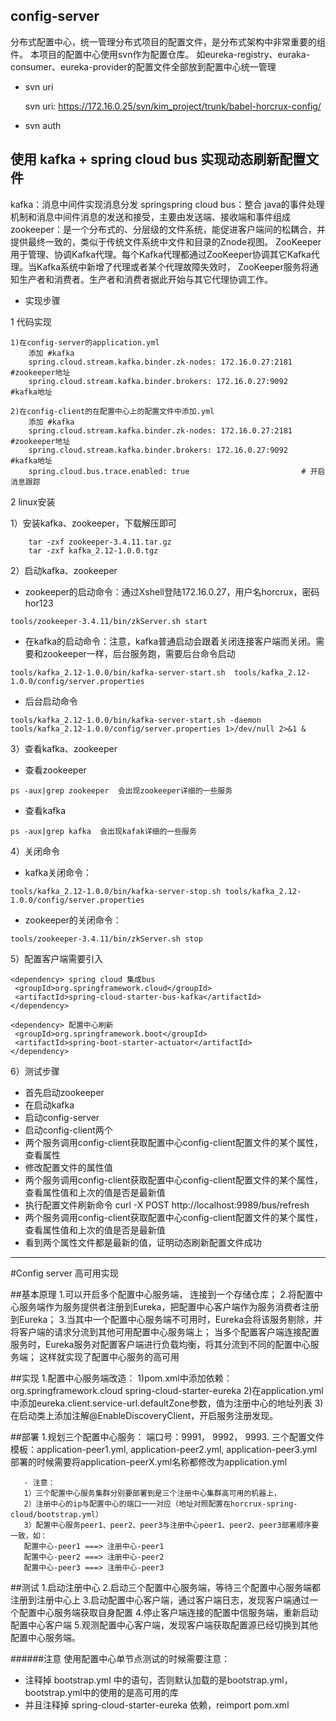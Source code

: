 ## config-server

分布式配置中心，统一管理分布式项目的配置文件，是分布式架构中非常重要的组件。
本项目的配置中心使用svn作为配置仓库。
如eureka-registry、euraka-consumer、eureka-provider的配置文件全部放到配置中心统一管理
          
- svn uri

    svn uri: https://172.16.0.25/svn/kim_project/trunk/babel-horcrux-config/

- svn auth


## 使用 kafka + spring cloud bus 实现动态刷新配置文件
   kafka：消息中间件实现消息分发
   springspring cloud bus：整合 java的事件处理机制和消息中间件消息的发送和接受，主要由发送端、接收端和事件组成
   zookeeper：是一个分布式的、分层级的文件系统，能促进客户端间的松耦合，并提供最终一致的，类似于传统文件系统中文件和目录的Znode视图。
   ZooKeeper用于管理、协调Kafka代理。每个Kafka代理都通过ZooKeeper协调其它Kafka代理。当Kafka系统中新增了代理或者某个代理故障失效时，
   ZooKeeper服务将通知生产者和消费者。生产者和消费者据此开始与其它代理协调工作。

- 实现步骤

 1 代码实现
    
    1)在config-server的application.yml 
        添加 #kafka
        spring.cloud.stream.kafka.binder.zk-nodes: 172.16.0.27:2181  #zookeeper地址
        spring.cloud.stream.kafka.binder.brokers: 172.16.0.27:9092   #kafka地址
        
    2)在config-client的在配置中心上的配置文件中添加.yml
        添加 #kafka
        spring.cloud.stream.kafka.binder.zk-nodes: 172.16.0.27:2181  #zookeeper地址
        spring.cloud.stream.kafka.binder.brokers: 172.16.0.27:9092   #kafka地址
        spring.cloud.bus.trace.enabled: true                         # 开启消息跟踪
    
 2 linux安装
    
    
  1）安装kafka、zookeeper，下载解压即可
  
  		tar -zxf zookeeper-3.4.11.tar.gz
  		tar -zxf kafka_2.12-1.0.0.tgz
  		
 2）启动kafka、zookeeper
  
   * zookeeper的启动命令：通过Xshell登陆172.16.0.27，用户名horcrux，密码hor123
  	
    tools/zookeeper-3.4.11/bin/zkServer.sh start
      
   * 在kafka的启动命令：注意，kafka普通启动会跟着关闭连接客户端而关闭。需要和zookeeper一样，后台服务跑，需要后台命令启动
  	
    tools/kafka_2.12-1.0.0/bin/kafka-server-start.sh  tools/kafka_2.12-1.0.0/config/server.properties
      
   * 后台启动命令
    
    tools/kafka_2.12-1.0.0/bin/kafka-server-start.sh -daemon tools/kafka_2.12-1.0.0/config/server.properties 1>/dev/null 2>&1 & 
     
  
  3）查看kafka、zookeeper
  
   * 查看zookeeper
     
    ps -aux|grep zookeeper  会出现zookeeper详细的一些服务
  
   * 查看kafka
   
    ps -aux|grep kafka  会出现kafak详细的一些服务
     
  4）关闭命令
  
   * kafka关闭命令：
    
    tools/kafka_2.12-1.0.0/bin/kafka-server-stop.sh tools/kafka_2.12-1.0.0/config/server.properties
  
   * zookeeper的关闭命令：
    
    tools/zookeeper-3.4.11/bin/zkServer.sh stop  
   
   5）配置客户端需要引入
   
    <dependency> spring cloud 集成bus
   	 <groupId>org.springframework.cloud</groupId>
   	 <artifactId>spring-cloud-starter-bus-kafka</artifactId>
    </dependency>
    
    <dependency> 配置中心刷新
   	 <groupId>org.springframework.boot</groupId>
   	 <artifactId>spring-boot-starter-actuator</artifactId>
    </dependency>
   
   6）测试步骤
   
   * 首先启动zookeeper
   * 在启动kafka
   * 启动config-server
   * 启动config-client两个
   * 两个服务调用config-client获取配置中心config-client配置文件的某个属性，查看属性
   * 修改配置文件的属性值
   * 两个服务调用config-client获取配置中心config-client配置文件的某个属性，查看属性值和上次的值是否是最新值
   * 执行配置文件刷新命令 curl -X POST http://localhost:9989/bus/refresh 
   * 两个服务调用config-client获取配置中心config-client配置文件的某个属性，查看属性值和上次的值是否是最新值
   * 看到两个属性文件都是最新的值，证明动态刷新配置文件成功
   
  ------------
  #Config server 高可用实现
    
  ##基本原理
    1.可以开启多个配置中心服务端， 连接到一个存储仓库；
    2.将配置中心服务端作为服务提供者注册到Eureka，把配置中心客户端作为服务消费者注册到Eureka；
    3.当其中一个配置中心服务端不可用时，Eureka会将该服务剔除，并将客户端的请求分流到其他可用配置中心服务端上；
	  当多个配置客户端连接配置服务时，Eureka服务对配置客户端进行负载均衡，将其分流到不同的配置中心服务端；
      这样就实现了配置中心服务的高可用
  
  ##实现
    1.配置中心服务端改造：
       1)pom.xml中添加依赖：
            <dependency>
       			<groupId>org.springframework.cloud</groupId>
       			<artifactId>spring-cloud-starter-eureka</artifactId>
       		</dependency>
       2)在application.yml中添加eureka.client.service-url.defaultZone参数，值为注册中心的地址列表
       3)在启动类上添加注解@EnableDiscoveryClient，开启服务注册发现。
       
  ##部署
    1.规划三个配置中心服务：
       端口号：9991， 9992， 9993.
       三个配置文件模板：application-peer1.yml, application-peer2.yml,  application-peer3.yml
       部署的时候需要将application-peerX.yml名称都修改为application.yml
       
       - 注意：
       1）三个配置中心服务集群分别要部署到是三个注册中心集群高可用的机器上，
       2）注册中心的ip与配置中心的端口一一对应（地址对照配置在horcrux-spring-cloud/bootstrap.yml）
       3）配置中心服务peer1、peer2、peer3与注册中心peer1、peer2、peer3部署顺序要一致，如：
       配置中心-peer1 ===> 注册中心-peer1 
       配置中心-peer2 ===> 注册中心-peer2 
       配置中心-peer3 ===> 注册中心-peer3 
       
       
  ##测试
    1.启动注册中心
    2.启动三个配置中心服务端，等待三个配置中心服务端都注册到注册中心上
    3.启动配置中心客户端，通过客户端日志，发现客户端通过一个配置中心服务端获取自身配置
    4.停止客户端连接的配置中信服务端，重新启动配置中心客户端
    5.观测配置中心客户端，发现客户端获取配置源已经切换到其他配置中心服务端。
   
   ######注意
   使用配置中心单节点测试的时候需要注意：
   - 注释掉 bootstrap.yml 中的语句，否则默认加载的是bootstrap.yml，bootstrap.yml中的使用的是高可用的库
   - 并且注释掉 spring-cloud-starter-eureka 依赖，reimport pom.xml
     
     
   
  
  
  
  	


